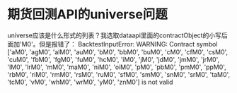 # 期货回测API的universe问题

universe应该是什么形式的列表？我选取dataapi里面的contractObject的小写后面加'M0'。但是报错了：
BacktestInputError: WARNING: Contract symbol ['aM0', 'agM0', 'alM0', 'auM0', 'bM0', 'bbM0', 'buM0', 'cM0', 'cfM0', 'csM0', 'cuM0', 'fbM0', 'fgM0', 'fuM0', 'hcM0', 'iM0', 'jM0', 'jdM0', 'jmM0', 'jrM0', 'lM0', 'lrM0', 'mM0', 'maM0', 'niM0', 'oiM0', 'pM0', 'pbM0', 'pmM0', 'ppM0', 'rbM0', 'riM0', 'rmM0', 'rsM0', 'ruM0', 'sfM0', 'smM0', 'snM0', 'srM0', 'taM0', 'tcM0', 'vM0', 'whM0', 'wrM0', 'yM0', 'znM0'] is not valid